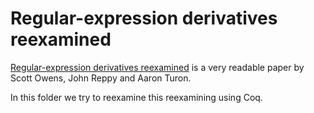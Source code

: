 # Regular-expression derivatives reexamined

[Regular-expression derivatives reexamined](https://www.ccs.neu.edu/home/turon/re-deriv.pdf) is a very readable paper by Scott Owens, John Reppy and Aaron Turon.

In this folder we try to reexamine this reexamining using Coq.